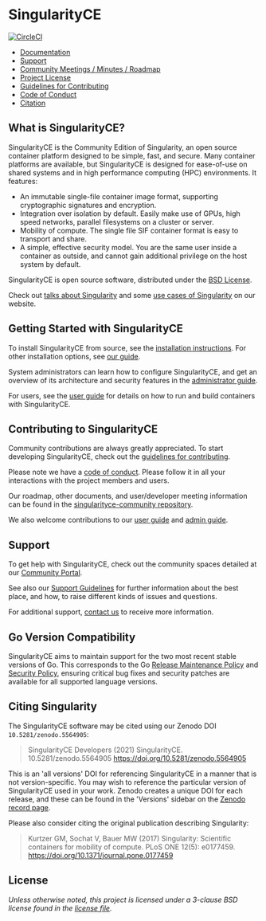 # SingularityCE

[![CircleCI](https://circleci.com/gh/sylabs/singularity/tree/master.svg?style=svg)](https://circleci.com/gh/sylabs/singularity/tree/master)

- [Documentation](https://www.sylabs.io/docs/)
- [Support](#support)
- [Community Meetings / Minutes / Roadmap](https://github.com/sylabs/singularityce-community)
- [Project License](LICENSE.md)
- [Guidelines for Contributing](CONTRIBUTING.md)
- [Code of Conduct](CODE_OF_CONDUCT.md)
- [Citation](#citing-singularity)

## What is SingularityCE?

SingularityCE is the Community Edition of Singularity, an open source container
platform designed to be simple, fast, and secure. Many container platforms are
available, but SingularityCE is designed for ease-of-use on shared systems and in
high performance computing (HPC) environments. It features:

- An immutable single-file container image format, supporting cryptographic
  signatures and encryption.
- Integration over isolation by default. Easily make use of GPUs, high speed
  networks, parallel filesystems on a cluster or server.
- Mobility of compute. The single file SIF container format is easy to transport
  and share.
- A simple, effective security model. You are the same user inside a container
  as outside, and cannot gain additional privilege on the host system by
  default.

SingularityCE is open source software, distributed under the [BSD License](LICENSE.md).

Check out [talks about Singularity](https://www.sylabs.io/videos) and some
[use cases of Singularity](https://sylabs.io/case-studies) on our website.

## Getting Started with SingularityCE

To install SingularityCE from source, see the
[installation instructions](INSTALL.md). For other installation options, see
[our guide](https://www.sylabs.io/guides/latest/admin-guide/).

System administrators can learn how to configure SingularityCE, and get an
overview of its architecture and security features in the
[administrator guide](https://www.sylabs.io/guides/latest/admin-guide/).

For users, see the [user guide](https://www.sylabs.io/guides/latest/user-guide/)
for details on how to run and build containers with SingularityCE.

## Contributing to SingularityCE

Community contributions are always greatly appreciated. To start developing
SingularityCE, check out the [guidelines for contributing](CONTRIBUTING.md).

Please note we have a [code of conduct](CODE_OF_CONDUCT.md). Please follow it in
all your interactions with the project members and users.

Our roadmap, other documents, and user/developer meeting information can be
found in the
[singularityce-community repository](https://github.com/sylabs/singularityce-community).

We also welcome contributions to our
[user guide](https://github.com/sylabs/singularity-userdocs) and
[admin guide](https://github.com/sylabs/singularity-admindocs).

## Support

To get help with SingularityCE, check out the community spaces detailed at our
[Community Portal](https://www.sylabs.io/singularity/community/).

See also our [Support Guidelines](SUPPORT.md) for further information about the
best place, and how, to raise different kinds of issues and questions.

For additional support, [contact us](https://www.sylabs.io/contact/) to receive
more information.

## Go Version Compatibility

SingularityCE aims to maintain support for the two most recent stable versions
of Go. This corresponds to the Go
[Release Maintenance Policy](https://github.com/golang/go/wiki/Go-Release-Cycle#release-maintenance)
and [Security Policy](https://golang.org/security), ensuring critical bug
fixes and security patches are available for all supported language versions.

## Citing Singularity

The SingularityCE software may be cited using our Zenodo DOI `10.5281/zenodo.5564905`:

> SingularityCE Developers (2021) SingularityCE. 10.5281/zenodo.5564905
> <https://doi.org/10.5281/zenodo.5564905>

This is an 'all versions' DOI for referencing SingularityCE in a manner that is
not version-specific. You may wish to reference the particular version of
SingularityCE used in your work. Zenodo creates a unique DOI for each release,
and these can be found in the 'Versions' sidebar on the [Zenodo record page](https://doi.org/10.5281/zenodo.5564905).

Please also consider citing the original publication describing Singularity:

> Kurtzer GM, Sochat V, Bauer MW (2017) Singularity: Scientific containers for
> mobility of compute. PLoS ONE 12(5): e0177459.
> <https://doi.org/10.1371/journal.pone.0177459>

## License

_Unless otherwise noted, this project is licensed under a 3-clause BSD license
found in the [license file](LICENSE.md)._

